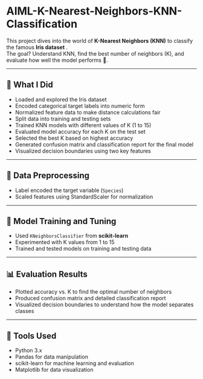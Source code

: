 # AIML-K-Nearest-Neighbors-KNN-Classification

This project dives into the world of **K-Nearest Neighbors (KNN)** to classify the famous **Iris dataset** .  
The goal? Understand KNN, find the best number of neighbors (K), and evaluate how well the model performs 🎯.

---

## 🚀 What I Did

-  Loaded and explored the Iris dataset  
-  Encoded categorical target labels into numeric form  
-  Normalized feature data to make distance calculations fair  
-  Split data into training and testing sets  
-  Trained KNN models with different values of K (1 to 15)  
-  Evaluated model accuracy for each K on the test set  
-  Selected the best K based on highest accuracy  
-  Generated confusion matrix and classification report for the final model  
-  Visualized decision boundaries using two key features  

---

## 🧹 Data Preprocessing

-  Label encoded the target variable (`Species`)  
-  Scaled features using StandardScaler for normalization  

---

## 🤖 Model Training and Tuning

-  Used `KNeighborsClassifier` from **scikit-learn**  
-  Experimented with K values from 1 to 15  
-  Trained and tested models on training and testing data  

---

## 📊 Evaluation Results

-  Plotted accuracy vs. K to find the optimal number of neighbors  
-  Produced confusion matrix and detailed classification report  
-  Visualized decision boundaries to understand how the model separates classes  

---

## 🧰 Tools Used

-  Python 3.x  
-  Pandas for data manipulation  
-  scikit-learn for machine learning and evaluation  
-  Matplotlib for data visualization
